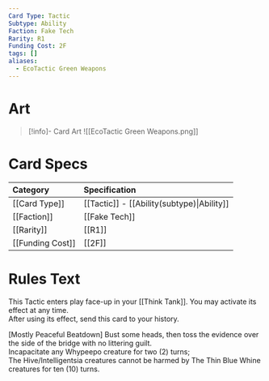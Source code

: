 ```yaml
---
Card Type: Tactic
Subtype: Ability
Faction: Fake Tech
Rarity: R1
Funding Cost: 2F
tags: []
aliases:
  - EcoTactic Green Weapons
---
```

# Art

> [!info]- Card Art
> ![[EcoTactic Green Weapons.png]]

# Card Specs

| Category | Specification| 
| :--- | :--- |
| [[Card Type]] | [[Tactic]] - [[Ability(subtype)\|Ability]] | 
| [[Faction]] | [[Fake Tech]] |  
| [[Rarity]] | [[R1]] |  
| [[Funding Cost]] | [[2F]] |  

# Rules Text  

This Tactic enters play face-up in your [[Think Tank]]. You may activate its effect at any time.  
After using its effect, send this card to your history.  

[Mostly Peaceful Beatdown] Bust some heads, then toss the evidence over the side of the bridge with no littering guilt.  
Incapacitate any Whypeepo creature for two (2) turns;  
The Hive/Intelligentsia creatures cannot be harmed by The Thin Blue Whine creatures for ten (10) turns.  

